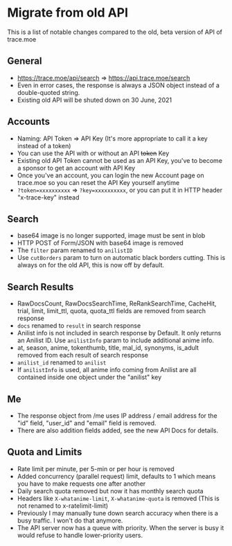 # Migrate from old API

This is a list of notable changes compared to the old, beta version of API of trace.moe

## General

- https://trace.moe/api/search => https://api.trace.moe/search
- Even in error cases, the response is always a JSON object instead of a double-quoted string.
- Existing old API will be shuted down on 30 June, 2021

## Accounts

- Naming: API Token => API Key (It's more appropriate to call it a key instead of a token)
- You can use the API with or without an API ~~token~~ Key
- Existing old API Token cannot be used as an API Key, you've to become a sponsor to get an account with API Key
- Once you've an account, you can login the new Account page on trace.moe so you can reset the API Key yourself anytime
- `?token=xxxxxxxxxx` => `?key=xxxxxxxxxx`, or you can put it in HTTP header "x-trace-key" instead

## Search

- base64 image is no longer supported, image must be sent in blob
- HTTP POST of Form/JSON with base64 image is removed
- The `filter` param renamed to `anilistID`
- Use `cutBorders` param to turn on automatic black borders cutting. This is always on for the old API, this is now off by default.

## Search Results

- RawDocsCount, RawDocsSearchTime, ReRankSearchTime, CacheHit, trial, limit, limit_ttl, quota, quota_ttl fields are removed from search response
- `docs` renamed to `result` in search response
- Anilist info is not included in search response by Default. It only returns an Anilist ID. Use `anilistInfo` param to include additional anime info.
- at, season, anime, tokenthumb, title, mal_id, synonyms, is_adult removed from each result of search response
- `anilist_id` renamed to `anilist`
- If `anilistInfo` is used, all anime info coming from Anilist are all contained inside one object under the "anilist" key

## Me

- The response object from /me uses IP address / email address for the "id" field, "user_id" and "email" field is removed.
- There are also addition fields added, see the new API Docs for details.

## Quota and Limits

- Rate limit per minute, per 5-min or per hour is removed
- Added concurrency (parallel request) limit, defaults to 1 which means you have to make requests one after another
- Daily search quota removed but now it has monthly search quota
- Headers like `X-whatanime-limit`, `X-whatanime-quota` is removed (This is not renamed to x-ratelimit-limit)
- Previously I may manually tune down search accuracy when there is a busy traffic. I won't do that anymore.
- The API server now has a queue with priority. When the server is busy it would refuse to handle lower-priority users.
